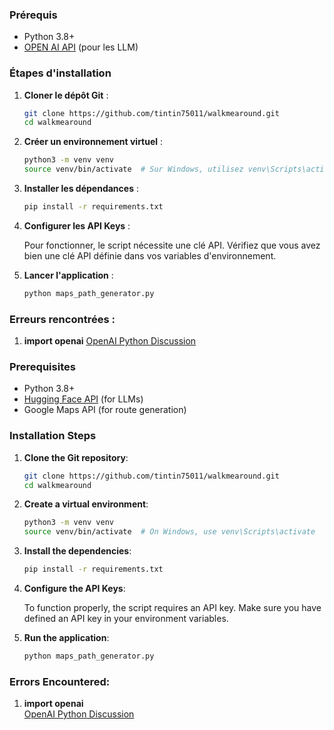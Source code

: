 ### Prérequis

- Python 3.8+
- [OPEN AI API](https://platform.openai.com/docs/overview) (pour les LLM)

### Étapes d'installation

1. **Cloner le dépôt Git** :

    ```bash
    git clone https://github.com/tintin75011/walkmearound.git
    cd walkmearound
    ```

2. **Créer un environnement virtuel** :

    ```bash
    python3 -m venv venv
    source venv/bin/activate  # Sur Windows, utilisez venv\Scripts\activate
    ```

3. **Installer les dépendances** :

    ```bash
    pip install -r requirements.txt
    ```

4. **Configurer les API Keys** :

   Pour fonctionner, le script nécessite une clé API. Vérifiez que vous avez bien une clé API définie dans vos variables d'environnement.
    
5. **Lancer l'application** :

    ```bash
    python maps_path_generator.py
    ```
### Erreurs rencontrées : 
1. **import openai**
     [OpenAI Python Discussion](https://github.com/openai/openai-python/discussions/742)




### Prerequisites

- Python 3.8+
- [Hugging Face API](https://huggingface.co/) (for LLMs)
- Google Maps API (for route generation)

### Installation Steps

1. **Clone the Git repository**:

    ```bash
    git clone https://github.com/tintin75011/walkmearound.git
    cd walkmearound
    ```

2. **Create a virtual environment**:

    ```bash
    python3 -m venv venv
    source venv/bin/activate  # On Windows, use venv\Scripts\activate
    ```

3. **Install the dependencies**:

    ```bash
    pip install -r requirements.txt
    ```

4. **Configure the API Keys**:

   To function properly, the script requires an API key. Make sure you have defined an API key in your environment variables.
    
5. **Run the application**:

    ```bash
    python maps_path_generator.py
    ```

### Errors Encountered:
1. **import openai**  
   [OpenAI Python Discussion](https://github.com/openai/openai-python/discussions/742)


